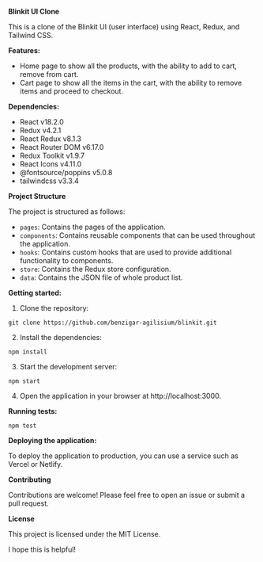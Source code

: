 **Blinkit UI Clone**

This is a clone of the Blinkit UI (user interface) using React, Redux, and Tailwind CSS.

**Features:**

- Home page to show all the products, with the ability to add to cart, remove from cart.
- Cart page to show all the items in the cart, with the ability to remove items and proceed to checkout.

**Dependencies:**

- React v18.2.0
- Redux v4.2.1
- React Redux v8.1.3
- React Router DOM v6.17.0
- Redux Toolkit v1.9.7
- React Icons v4.11.0
- @fontsource/poppins v5.0.8
- tailwindcss v3.3.4

**Project Structure**

The project is structured as follows:

- `pages`: Contains the pages of the application.
- `components`: Contains reusable components that can be used throughout the application.
- `hooks`: Contains custom hooks that are used to provide additional functionality to components.
- `store`: Contains the Redux store configuration.
- `data`: Contains the JSON file of whole product list.

**Getting started:**

1. Clone the repository:

```
git clone https://github.com/benzigar-agilisium/blinkit.git
```

2. Install the dependencies:

```
npm install
```

3. Start the development server:

```
npm start
```

4. Open the application in your browser at http://localhost:3000.

**Running tests:**

```
npm test
```

**Deploying the application:**

To deploy the application to production, you can use a service such as Vercel or Netlify.

**Contributing**

Contributions are welcome! Please feel free to open an issue or submit a pull request.

**License**

This project is licensed under the MIT License.

I hope this is helpful!
